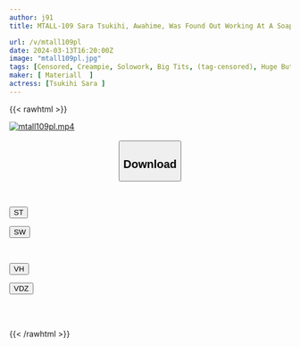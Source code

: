 ```yaml
---
author: j91
title: MTALL-109 Sara Tsukihi, Awahime, Was Found Out Working At A Soap In A Shared House... She Was Forced To Have A Raw Creampie In Her Own Room By The Men Who Despised The Prostitutes She Hated.

url: /v/mtall109pl
date: 2024-03-13T16:20:00Z
image: "mtall109pl.jpg"
tags: [Censored, Creampie, Solowork, Big Tits, (tag-censored), Huge Butt	]
maker: [ Materiall  ]
actress: [Tsukihi Sara ]
---
```



{{< rawhtml >}}

<div class="video" data-videoid="gdde8JYlaqF9am">
    <a href="javascript:;">
        <img src="/v/mtall109pl/mtall109pl.jpg" width="WIDTH" height="HEIGHT" alt="mtall109pl.mp4" loading="lazy">
    </a>
</div>

<script type="text/javascript" src="https://j91.asia/asset/on-demand-st.js"></script>

<br>
  <link rel="stylesheet" href="https://j91.asia/asset/bs5.css">
  
  <center>
  <button class="btn btn-primary" type="button" data-bs-toggle="collapse" data-bs-target=".multi-collapse" aria-expanded="false" aria-controls="multiCollapseExample1 multiCollapseExample2"><h2>Download</h2></button></center>
</p>
<div class="row">
  <div class="col">
    <div class="collapse multi-collapse" id="multiCollapseExample1">
      <div class="card card-body">
	      	      <br>
<div class="buttons">  
<p><a href="https://streamtape.to/v/gdde8JYlaqF9am" target="_blank"><button class="btn-hover color-3"><i class="fa fa-download"></i> ST</button></a></p>
<p><a href="https://asnwish.com/7zpb5hh3q9k6" target="_blank"><button class="btn-hover color-2"><i class="fa fa-download"></i> SW</button></a></p></div>
    </div>
  </div>
</div>
  <div class="col">
    <div class="collapse multi-collapse" id="multiCollapseExample2">
      <div class="card card-body">
	      <br>
<div class="buttons">
<p><a href="https://vidhidevip.com/f/ftfwo1ta9p1n"><button class="btn-hover color-9"><i class="fa fa-download"></i> VH</button></a></p>
<p><a href="https://vidoza.net/axu20vuut5fe"><button class="btn-hover color-8"><i class="fa fa-download"></i> VDZ</button></a></p></div>
<br><br>
      </div>
    </div>
  </div>
</div>

{{< /rawhtml >}}